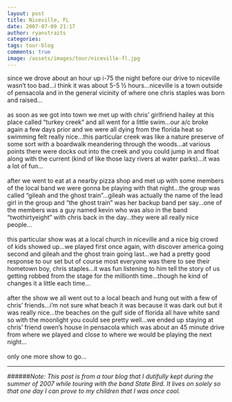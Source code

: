```yaml
---
layout: post
title: Niceville, FL
date: 2007-07-09 21:17
author: ryanstraits
categories: 
tags: tour-blog
comments: true
image: /assets/images/tour/niceville-fl.jpg
---
```

since we drove about an hour up i-75 the night before our drive to niceville wasn’t too bad…i think it was about 5-5 ½ hours…niceville is a town outside of pensacola and in the general vicinity of where one chris staples was born and raised…<br /><br />as soon as we got into town we met up with chris’ girlfriend hailey at this place called “turkey creek” and all went for a little swim…our a/c broke again a few days prior and we were all dying from the florida heat so swimming felt really nice…this particular creek was like a nature preserve of some sort with a boardwalk meandering through the woods…at various points there were docks out into the creek and you could jump in and float along with the current (kind of like those lazy rivers at water parks)…it was a lot of fun…<br /><br />after we went to eat at a nearby pizza shop and met up with some members of the local band we were gonna be playing with that night…the group was called “gileah and the ghost train”…gileah was actually the name of the lead girl in the group and “the ghost train” was her backup band per say…one of the members was a guy named kevin who was also in the band “twothirtyeight” with chris back in the day…they were all really nice people…<br /><br />this particular show was at a local church in niceville and a nice big crowd of kids showed up…we played first once again, with discover america going second and gileah and the ghost train going last…we had a pretty good response to our set but of course most everyone was there to see their hometown boy, chris staples…it was fun listening to him tell the story of us getting robbed from the stage for the millionth time…though he kind of changes it a little each time…<br /><br />after the show we all went out to a local beach and hung out with a few of chris’ friends…i’m not sure what beach it was because it was dark out but it was really nice…the beaches on the gulf side of florida all have white sand so with the moonlight you could see pretty well…we ended up staying at chris’ friend owen’s house in pensacola which was about an 45 minute drive from where we played and close to where we would be playing the next night…<br /><br />only one more show to go…

---

######*Note: This post is from a tour blog that I dutifully kept during the summer of 2007 while touring with the band State Bird. It lives on solely so that one day I can prove to my children that I was once cool.*
